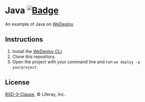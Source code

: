 # Java [![Badge](https://img.shields.io/badge/built%20with-wedeploy-00d46a.svg?style=flat)](http://wedeploy.com)

An example of Java on [WeDeploy](https://wedeploy.com/docs/deploy/deploying-java/).

## Instructions

1. Install the [WeDeploy CLI](https://wedeploy.com/docs/intro/using-the-command-line/).
2. Clone this repository.
3. Open the project with your command line and run `we deploy -p yourproject`.

## License

[BSD-3-Clause](./LICENSE.md), © Liferay, Inc.
